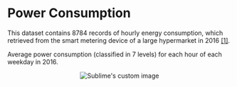 # Power Consumption  
This dataset contains 8784 records of hourly energy consumption, which retrieved  from  the  smart  metering  device  of a  large hypermarket in 2016 [[1]](https://data.mendeley.com/datasets/n85kwcgt7t/1).  

Average power consumption (classified in 7 levels) for each hour of each weekday in 2016.  
<p align="center">
  <img src="https://github.com/hamedmkazemi/Power_Consumption/blob/main/heatmap_power.png" alt="Sublime's custom image"/>
</p>  
